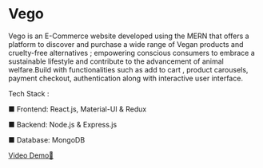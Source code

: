 # Vego 


Vego is an E-Commerce website developed using the MERN that offers a platform to discover and purchase a wide range of Vegan products and cruelty-free alternatives ; empowering conscious consumers to embrace a sustainable lifestyle and contribute to the advancement of animal welfare.Build with functionalities such as add to cart , product carousels, payment checkout, authentication along with interactive user interface.


Tech Stack : 

■ Frontend: React.js, Material-UI & Redux

■ Backend: Node.js & Express.js

■ Database: MongoDB





[Video Demo🔗](https://drive.google.com/file/d/1I9xsqI_-kP6Zvb9L9_hBKjJQdscGDr1N/view?usp=sharing)
